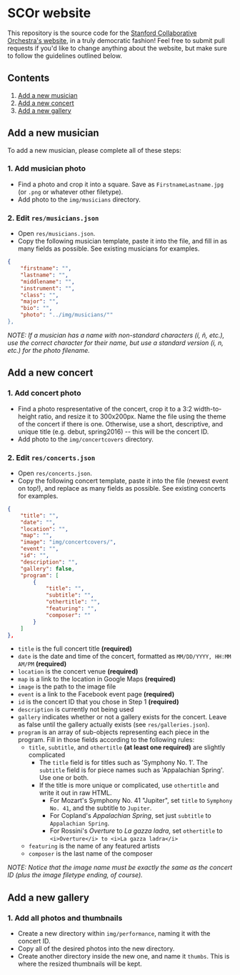 # SCOr website

This repository is the source code for the [Stanford Collaborative Orchestra's website](scor.stanford.edu), in a truly democratic fashion! Feel free to submit pull requests if you'd like to change anything about the website, but make sure to follow the guidelines outlined below.

## Contents

1. [Add a new musician](#add-a-new-musician)
2. [Add a new concert](#add-a-new-concert)
3. [Add a new gallery](#add-a-new-gallery)

## Add a new musician

To add a new musician, please complete all of these steps:
### 1. Add musician photo
* Find a photo and crop it into a square. Save as `FirstnameLastname.jpg` (or `.png` or whatever other filetype).
* Add photo to the `img/musicians` directory.

### 2. Edit `res/musicians.json`
* Open `res/musicians.json`.
* Copy the following musician template, paste it into the file, and fill in as many fields as possible. See existing musicians for examples.
```json
{
	"firstname": "",
	"lastname": "",
	"middlename": "",
	"instrument": "",
	"class": "",
	"major": "",
	"bio": "",
	"photo": "../img/musicians/""
},
```
_NOTE: If a musician has a name with non-standard characters (í, ñ, etc.), use the correct character for their name, but use a standard version (i, n, etc.) for the photo filename._

## Add a new concert

### 1. Add concert photo
* Find a photo respresentative of the concert, crop it to a 3:2 width-to-height ratio, and resize it to 300x200px. Name the file using the theme of the concert if there is one. Otherwise, use a short, descriptive, and unique title (e.g. debut, spring2016) -- this will be the concert ID.
* Add photo to the `img/concertcovers` directory.

### 2. Edit `res/concerts.json`
* Open `res/concerts.json`.
* Copy the following concert template, paste it into the file (newest event on top!), and replace as many fields as possible. See existing concerts for examples.
```json
{
	"title": "",
	"date": "",
	"location": "",
	"map": "",
	"image": "img/concertcovers/",
	"event": "",
	"id": "",
	"description": "",
	"gallery": false,
	"program": [
		{
			"title": "",
			"subtitle": "",
			"othertitle": "",
			"featuring": "",
			"composer": ""
		}
	]
},
```
* `title` is the full concert title **(required)**
* `date` is the date and time of the concert, formatted as `MM/DD/YYYY, HH:MM AM/PM` **(required)**
* `location` is the concert venue **(required)**
* `map` is a link to the location in Google Maps **(required)**
* `image` is the path to the image file
* `event` is a link to the Facebook event page **(required)**
* `id` is the concert ID that you chose in Step 1 **(required)**
* `description` is currently not being used
* `gallery` indicates whether or not a gallery exists for the concert. Leave as false until the gallery actually exists (see `res/galleries.json`).
* `program` is an array of sub-objects representing each piece in the program. Fill in those fields according to the following rules:
	* `title`, `subtitle`, and `othertitle` **(at least one required)** are slightly complicated
		* The `title` field is for titles such as 'Symphony No. 1'. The `subtitle` field is for piece names such as 'Appalachian Spring'. Use one or both.
		* If the title is more unique or complicated, use `othertitle` and write it out in raw HTML.
			* For Mozart's Symphony No. 41 "Jupiter", set `title` to `Symphony No. 41`, and the subtitle to `Jupiter`.
			* For Copland's _Appalachian Spring_, set just `subtitle` to `Appalachian Spring`.
			* For Rossini's _Overture_ to _La gazza ladra_, set `othertitle` to `<i>Overture</i> to <i>La gazza ladra</i>`
	* `featuring` is the name of any featured artists
	* `composer` is the last name of the composer

_NOTE: Notice that the image name must be exactly the same as the concert ID (plus the image filetype ending, of course)._

## Add a new gallery

### 1. Add all photos and thumbnails
* Create a new directory within `img/performance`, naming it with the concert ID.
* Copy all of the desired photos into the new directory.
* Create another directory inside the new one, and name it `thumbs`. This is where the resized thumbnails will be kept.












